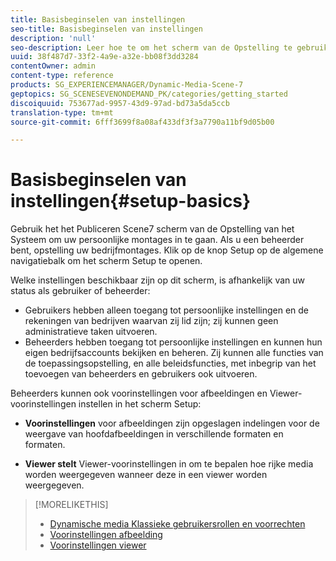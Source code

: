 ```yaml
---
title: Basisbeginselen van instellingen
seo-title: Basisbeginselen van instellingen
description: 'null'
seo-description: Leer hoe te om het scherm van de Opstelling te gebruiken om uw persoonlijke montages in te gaan. Als u een beheerder bent, opstelling uw bedrijfmontages.
uuid: 38f487d7-33f2-4a9e-a32e-bb08f3dd3284
contentOwner: admin
content-type: reference
products: SG_EXPERIENCEMANAGER/Dynamic-Media-Scene-7
geptopics: SG_SCENESEVENONDEMAND_PK/categories/getting_started
discoiquuid: 753677ad-9957-43d9-97ad-bd73a5da5ccb
translation-type: tm+mt
source-git-commit: 6fff3699f8a08af433df3f3a7790a11bf9d05b00

---
```



# Basisbeginselen van instellingen{#setup-basics}

Gebruik het het Publiceren Scene7 scherm van de Opstelling van het Systeem om uw persoonlijke montages in te gaan. Als u een beheerder bent, opstelling uw bedrijfmontages. Klik op de knop Setup op de algemene navigatiebalk om het scherm Setup te openen.

Welke instellingen beschikbaar zijn op dit scherm, is afhankelijk van uw status als gebruiker of beheerder:

* Gebruikers hebben alleen toegang tot persoonlijke instellingen en de rekeningen van bedrijven waarvan zij lid zijn; zij kunnen geen administratieve taken uitvoeren.
* Beheerders hebben toegang tot persoonlijke instellingen en kunnen hun eigen bedrijfsaccounts bekijken en beheren. Zij kunnen alle functies van de toepassingsopstelling, en alle beleidsfuncties, met inbegrip van het toevoegen van beheerders en gebruikers ook uitvoeren.

Beheerders kunnen ook voorinstellingen voor afbeeldingen en Viewer-voorinstellingen instellen in het scherm Setup:

* **Voorinstellingen** voor afbeeldingen zijn opgeslagen indelingen voor de weergave van hoofdafbeeldingen in verschillende formaten en formaten.

* **Viewer stelt** Viewer-voorinstellingen in om te bepalen hoe rijke media worden weergegeven wanneer deze in een viewer worden weergegeven.

>[!MORELIKETHIS]
>
>* [Dynamische media Klassieke gebruikersrollen en voorrechten](administration-setup.md#user_administration)
>* [Voorinstellingen afbeelding](application-setup.md#image_presets)
>* [Voorinstellingen viewer](application-setup.md#viewer_presets)

